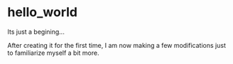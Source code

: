# hello_world
Its just a begining...

After creating it for the first time, I am now making a few modifications just to familiarize myself a bit more.
